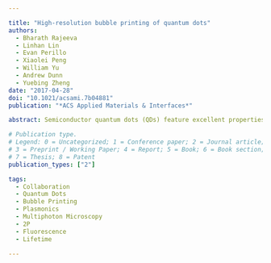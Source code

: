```yaml
---

title: "High-resolution bubble printing of quantum dots"
authors:
  - Bharath Rajeeva
  - Linhan Lin
  - Evan Perillo
  - Xiaolei Peng
  - William Yu
  - Andrew Dunn
  - Yuebing Zheng
date: "2017-04-28"
doi: "10.1021/acsami.7b04881"
publication: "*ACS Applied Materials & Interfaces*"

abstract: Semiconductor quantum dots (QDs) feature excellent properties such as high quantum efficiency, tunable emission frequency and good fluorescence stability. Incorporation of QDs into new devices relies upon high-resolution and high-throughput patterning techniques. Herein, we report a new printing technique known as bubble printing (BP), which exploits a light-generated microbubble at the interface of colloidal QD solution and a substrate to directly write QDs into arbitrary patterns. With the uniform plasmonic hot-spot distribution for high bubble stability and the optimum light-scanning parameters, we have achieved full-color QD printing with sub-micron resolution (650nm), high throughput (scanning rate of ~10-2 m/s), and high adhesion of the QDs to the substrates. The printing parameters can be optimized to further modify the fluorescence properties of the patterned QDs such as emission wavelength and lifetime. The patterning of QDs on flexible substrates further demonstrates the wide applicability of this new technique. Thus, BP technique addresses the barrier of achieving a widely applicable, high-throughput and user-friendly patterning technique in the sub-micrometer regime, along with simultaneous fluorescence modification capability.

# Publication type.
# Legend: 0 = Uncategorized; 1 = Conference paper; 2 = Journal article;
# 3 = Preprint / Working Paper; 4 = Report; 5 = Book; 6 = Book section;
# 7 = Thesis; 8 = Patent
publication_types: ["2"]

tags:
  - Collaboration
  - Quantum Dots
  - Bubble Printing
  - Plasmonics
  - Multiphoton Microscopy
  - 2P
  - Fluorescence
  - Lifetime

---
```

